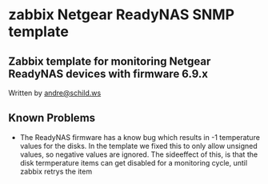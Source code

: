 # zabbix Netgear ReadyNAS SNMP template

## Zabbix template for monitoring Netgear ReadyNAS devices with firmware 6.9.x

Written by andre@schild.ws


## Known Problems
- The ReadyNAS firmware has a know bug which results in -1 temperature values
  for the disks.
  In the template we fixed this to only allow unsigned values, so negative values
  are ignored.
  The sideeffect of this, is that the disk termperature items can get
  disabled for a monitoring cycle, until zabbix retrys the item